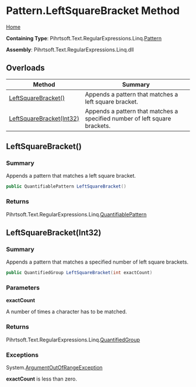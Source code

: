 # Pattern\.LeftSquareBracket Method

[Home](../../../../../../README.md)

**Containing Type**: Pihrtsoft\.Text\.RegularExpressions\.Linq\.[Pattern](../README.md)

**Assembly**: Pihrtsoft\.Text\.RegularExpressions\.Linq\.dll

## Overloads

| Method | Summary |
| ------ | ------- |
| [LeftSquareBracket()](#Pihrtsoft_Text_RegularExpressions_Linq_Pattern_LeftSquareBracket) | Appends a pattern that matches a left square bracket\. |
| [LeftSquareBracket(Int32)](#Pihrtsoft_Text_RegularExpressions_Linq_Pattern_LeftSquareBracket_System_Int32_) | Appends a pattern that matches a specified number of left square brackets\. |

## LeftSquareBracket\(\) <a name="Pihrtsoft_Text_RegularExpressions_Linq_Pattern_LeftSquareBracket"></a>

### Summary

Appends a pattern that matches a left square bracket\.

```csharp
public QuantifiablePattern LeftSquareBracket()
```

### Returns

Pihrtsoft\.Text\.RegularExpressions\.Linq\.[QuantifiablePattern](../../QuantifiablePattern/README.md)

## LeftSquareBracket\(Int32\) <a name="Pihrtsoft_Text_RegularExpressions_Linq_Pattern_LeftSquareBracket_System_Int32_"></a>

### Summary

Appends a pattern that matches a specified number of left square brackets\.

```csharp
public QuantifiedGroup LeftSquareBracket(int exactCount)
```

### Parameters

**exactCount**

A number of times a character has to be matched\.

### Returns

Pihrtsoft\.Text\.RegularExpressions\.Linq\.[QuantifiedGroup](../../QuantifiedGroup/README.md)

### Exceptions

System\.[ArgumentOutOfRangeException](https://docs.microsoft.com/en-us/dotnet/api/system.argumentoutofrangeexception)

**exactCount** is less than zero\.

